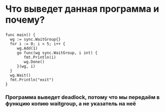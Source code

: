 # Что выведет данная программа и почему?

###
```
func main() {
  wg := sync.WaitGroup{}
  for i := 0; i < 5; i++ {
     wg.Add(1)
     go func(wg sync.WaitGroup, i int) {
        fmt.Println(i)
        wg.Done()
     }(wg, i)
  }
  wg.Wait()
  fmt.Println("exit")
}

```

### Программа выведет deadlock, потому что мы передаём в функцию копию waitgroup, а не указатель на неё
